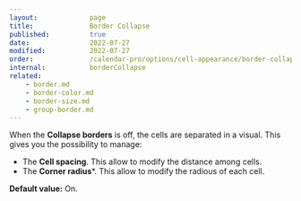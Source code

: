 ```yaml
---
layout:             page
title:              Border Collapse
published:          true
date:               2022-07-27
modified:           2022-07-27
order:              /calendar-pro/options/cell-appearance/border-collapse
internal:           borderCollapse
related:
    - border.md
    - border-color.md
    - border-size.md
    - group-border.md
---
```

When the **Collapse borders** is off, the cells are separated in a visual. This gives you the possibility to manage:
- The **Cell spacing**. This allow to modify the distance among cells.
- The **Corner radius***. This allow to modify the radious of each cell.

**Default value:** On.
